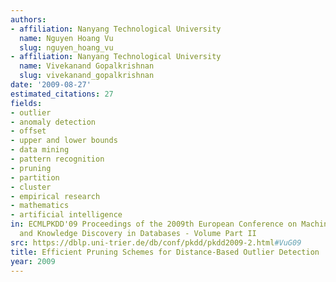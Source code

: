 ```yaml
---
authors:
- affiliation: Nanyang Technological University
  name: Nguyen Hoang Vu
  slug: nguyen_hoang_vu
- affiliation: Nanyang Technological University
  name: Vivekanand Gopalkrishnan
  slug: vivekanand_gopalkrishnan
date: '2009-08-27'
estimated_citations: 27
fields:
- outlier
- anomaly detection
- offset
- upper and lower bounds
- data mining
- pattern recognition
- pruning
- partition
- cluster
- empirical research
- mathematics
- artificial intelligence
in: ECMLPKDD'09 Proceedings of the 2009th European Conference on Machine Learning
  and Knowledge Discovery in Databases - Volume Part II
src: https://dblp.uni-trier.de/db/conf/pkdd/pkdd2009-2.html#VuG09
title: Efficient Pruning Schemes for Distance-Based Outlier Detection
year: 2009
---
```

